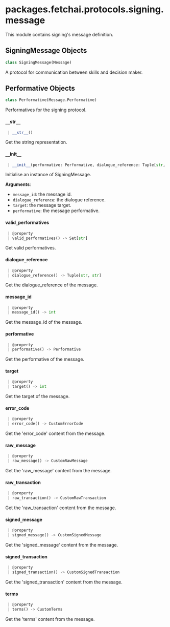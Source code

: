 <a name="packages.fetchai.protocols.signing.message"></a>
# packages.fetchai.protocols.signing.message

This module contains signing's message definition.

<a name="packages.fetchai.protocols.signing.message.SigningMessage"></a>
## SigningMessage Objects

```python
class SigningMessage(Message)
```

A protocol for communication between skills and decision maker.

<a name="packages.fetchai.protocols.signing.message.SigningMessage.Performative"></a>
## Performative Objects

```python
class Performative(Message.Performative)
```

Performatives for the signing protocol.

<a name="packages.fetchai.protocols.signing.message.SigningMessage.Performative.__str__"></a>
#### `__`str`__`

```python
 | __str__()
```

Get the string representation.

<a name="packages.fetchai.protocols.signing.message.SigningMessage.__init__"></a>
#### `__`init`__`

```python
 | __init__(performative: Performative, dialogue_reference: Tuple[str, str] = ("", ""), message_id: int = 1, target: int = 0, **kwargs, ,)
```

Initialise an instance of SigningMessage.

**Arguments**:

- `message_id`: the message id.
- `dialogue_reference`: the dialogue reference.
- `target`: the message target.
- `performative`: the message performative.

<a name="packages.fetchai.protocols.signing.message.SigningMessage.valid_performatives"></a>
#### valid`_`performatives

```python
 | @property
 | valid_performatives() -> Set[str]
```

Get valid performatives.

<a name="packages.fetchai.protocols.signing.message.SigningMessage.dialogue_reference"></a>
#### dialogue`_`reference

```python
 | @property
 | dialogue_reference() -> Tuple[str, str]
```

Get the dialogue_reference of the message.

<a name="packages.fetchai.protocols.signing.message.SigningMessage.message_id"></a>
#### message`_`id

```python
 | @property
 | message_id() -> int
```

Get the message_id of the message.

<a name="packages.fetchai.protocols.signing.message.SigningMessage.performative"></a>
#### performative

```python
 | @property
 | performative() -> Performative
```

Get the performative of the message.

<a name="packages.fetchai.protocols.signing.message.SigningMessage.target"></a>
#### target

```python
 | @property
 | target() -> int
```

Get the target of the message.

<a name="packages.fetchai.protocols.signing.message.SigningMessage.error_code"></a>
#### error`_`code

```python
 | @property
 | error_code() -> CustomErrorCode
```

Get the 'error_code' content from the message.

<a name="packages.fetchai.protocols.signing.message.SigningMessage.raw_message"></a>
#### raw`_`message

```python
 | @property
 | raw_message() -> CustomRawMessage
```

Get the 'raw_message' content from the message.

<a name="packages.fetchai.protocols.signing.message.SigningMessage.raw_transaction"></a>
#### raw`_`transaction

```python
 | @property
 | raw_transaction() -> CustomRawTransaction
```

Get the 'raw_transaction' content from the message.

<a name="packages.fetchai.protocols.signing.message.SigningMessage.signed_message"></a>
#### signed`_`message

```python
 | @property
 | signed_message() -> CustomSignedMessage
```

Get the 'signed_message' content from the message.

<a name="packages.fetchai.protocols.signing.message.SigningMessage.signed_transaction"></a>
#### signed`_`transaction

```python
 | @property
 | signed_transaction() -> CustomSignedTransaction
```

Get the 'signed_transaction' content from the message.

<a name="packages.fetchai.protocols.signing.message.SigningMessage.terms"></a>
#### terms

```python
 | @property
 | terms() -> CustomTerms
```

Get the 'terms' content from the message.

